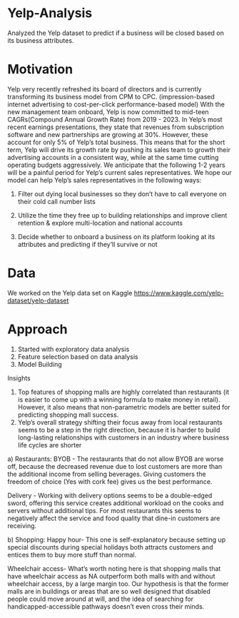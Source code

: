 # Yelp-Analysis
Analyzed the Yelp dataset to predict if a business will be closed based on its business attributes.

# Motivation
Yelp very recently refreshed its board of directors and is currently transforming its business model from CPM to CPC. (impression-based internet advertising to cost-per-click performance-based model) With the new management team onboard, Yelp is now committed to mid-teen CAGRs(Compound Annual Growth Rate) from 2019 - 2023. In Yelp’s most recent earnings presentations, they state that revenues from subscription software and new partnerships are growing at 30%. However, these account for only 5% of Yelp’s total business. This means that for the short term, Yelp will drive its growth rate by pushing its sales team to growth their advertising accounts in a consistent way, while at the same time cutting operating budgets aggressively. We anticipate that the following 1-2 years will be a painful period for Yelp’s current sales representatives. We hope our model can help Yelp’s sales representatives in the following ways:

1. Filter out dying local businesses so they don’t have to call everyone on their cold call number lists

2. Utilize the time they free up to building relationships and improve client retention & explore multi-location and national accounts

3. Decide whether to onboard a business on its platform looking at its attributes and predicting if they’ll survive or not

# Data 
We worked on the Yelp data set on Kaggle
https://www.kaggle.com/yelp-dataset/yelp-dataset

# Approach
1) Started with exploratory data analysis
2) Feature selection based on data analysis
3) Model Building

Insights
1) Top features of shopping malls are highly correlated than restaurants (it is easier to come up with a winning formula to make money in retail). However, it also means that non-parametric models are better suited for predicting shopping mall success.
2) Yelp’s overall strategy shifting their focus away from local restaurants seems to be a step in the right direction, because it is harder to build long-lasting relationships with customers in an industry where business life cycles are shorter

a) Restaurants:
BYOB - The restaurants that do not allow BYOB are worse off, because the decreased revenue due to lost customers are more than the additional income from selling beverages. Giving customers the freedom of choice (Yes with cork fee) gives us the best performance.

Delivery - Working with delivery options seems to be a double-edged sword, offering this service creates additional workload on the cooks and servers without additional tips. For most restaurants this seems to negatively affect the service and food quality that dine-in customers are receiving.

b) Shopping:
Happy hour- This one is self-explanatory because setting up special discounts during special holidays both attracts customers and entices them to buy more stuff than normal.

Wheelchair access- What’s worth noting here is that shopping malls that have wheelchair access as NA outperform both malls with and without wheelchair access, by a large margin too. Our hypothesis is that the former malls are in buildings or areas that are so well designed that disabled people could move around at will, and the idea of searching for handicapped-accessible pathways doesn’t even cross their minds.
